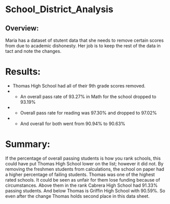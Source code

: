 # School_District_Analysis
## Overview:
Maria has a dataset of stutent data that she needs to remove certain scores from due to academic dishonesty. Her job is to keep the rest of the data in tact and note the changes.
# Results:
* Thomas High School had all of their 9th grade scores removed. 
* * An overall pass rate of 93.27% in Math for the school dropped to 93.19%
* * Overall pass rate for reading was 97.30% and dropped to 97.02%	
* * And overall for both went from 90.94% to 90.63%

# Summary:
If the percentage of overall passing students is how you rank schools, this could have put Thomas High School lower on the list; however it did not. By removing the freshmen students from calculations, the school on paper had a higher percentage of failing students. Thomas was one of the highest rated schools. It could be seen as unfair for them lose funding because of circumstances. Above them in the rank Cabrera High School	had 91.33% passing students. And below Thomas is Griffin High School with 90.59%. So even after the change Thomas holds second place in this data sheet.

